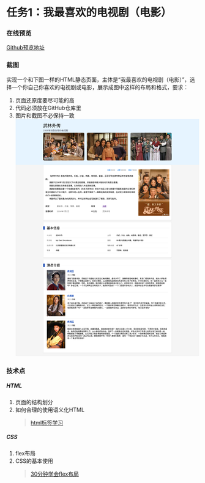 # 任务1：我最喜欢的电视剧（电影）
### 在线预览
[Github预览地址](https://erdong-fe.github.io/FeProject2Dong/01.JavaScript/01.MyFavoriteTV/demo.html)
### 截图
实现一个和下图一样的HTML静态页面，主体是“我最喜欢的电视剧（电影）”，选择一个你自己你喜欢的电视剧或电影，展示成图中这样的布局和格式，要求：
1. 页面还原度要尽可能的高
2. 代码必须放在GitHub仓库里
3. 图片和截图不必保持一致
![截图](./screenshot.png)

### 技术点
##### HTML
1. 页面的结构划分
2. 如何合理的使用语义化HTML
    > [html标签学习](https://www.w3school.com.cn/html/index.asp)
##### CSS
1. flex布局
2. CSS的基本使用
    > [30分钟学会flex布局](https://zhuanlan.zhihu.com/p/25303493)